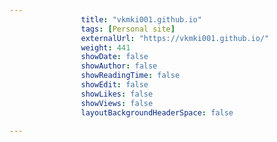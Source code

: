 ```yaml
---
                title: "vkmki001.github.io"
                tags: [Personal site]
                externalUrl: "https://vkmki001.github.io/"
                weight: 441
                showDate: false
                showAuthor: false
                showReadingTime: false
                showEdit: false
                showLikes: false
                showViews: false
                layoutBackgroundHeaderSpace: false
                
---
```

